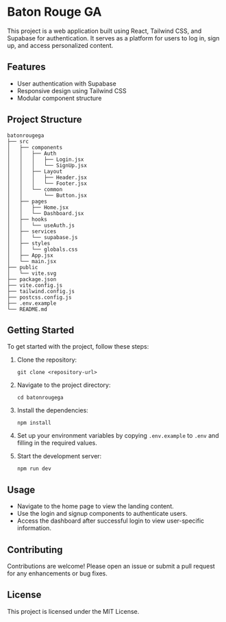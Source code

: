 # Baton Rouge GA

This project is a web application built using React, Tailwind CSS, and Supabase for authentication. It serves as a platform for users to log in, sign up, and access personalized content.

## Features

- User authentication with Supabase
- Responsive design using Tailwind CSS
- Modular component structure

## Project Structure

```
batonrougega
├── src
│   ├── components
│   │   ├── Auth
│   │   │   ├── Login.jsx
│   │   │   └── SignUp.jsx
│   │   ├── Layout
│   │   │   ├── Header.jsx
│   │   │   └── Footer.jsx
│   │   └── common
│   │       └── Button.jsx
│   ├── pages
│   │   ├── Home.jsx
│   │   └── Dashboard.jsx
│   ├── hooks
│   │   └── useAuth.js
│   ├── services
│   │   └── supabase.js
│   ├── styles
│   │   └── globals.css
│   ├── App.jsx
│   └── main.jsx
├── public
│   └── vite.svg
├── package.json
├── vite.config.js
├── tailwind.config.js
├── postcss.config.js
├── .env.example
└── README.md
```

## Getting Started

To get started with the project, follow these steps:

1. Clone the repository:
   ```
   git clone <repository-url>
   ```

2. Navigate to the project directory:
   ```
   cd batonrougega
   ```

3. Install the dependencies:
   ```
   npm install
   ```

4. Set up your environment variables by copying `.env.example` to `.env` and filling in the required values.

5. Start the development server:
   ```
   npm run dev
   ```

## Usage

- Navigate to the home page to view the landing content.
- Use the login and signup components to authenticate users.
- Access the dashboard after successful login to view user-specific information.

## Contributing

Contributions are welcome! Please open an issue or submit a pull request for any enhancements or bug fixes.

## License

This project is licensed under the MIT License.